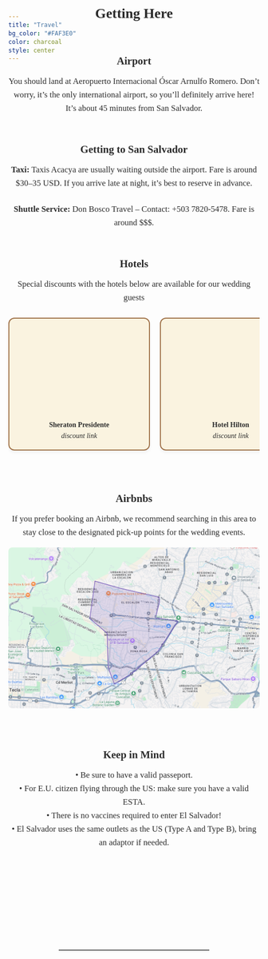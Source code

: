 ```yaml
---
title: "Travel"
bg_color: "#FAF3E0"
color: charcoal
style: center
---
```


<div id="Pre-Wedding" style="padding-top: 0px; margin-top: -200px;"> <!-- avoid empty space after auto-scrolling -->

<div style="margin-top: 80px;"></div>   <!-- add blank space above -->

<!-- Getting Here Section -->
<div style="
  color: #2C2C2C;
  font-family: 'Playfair Display', serif;
  line-height: 1.6;
  text-align: center;
  max-width: 800px;
  margin: 40px auto;
">

  <!-- Section Title -->
  <strong>
    <div style="font-size: 2em; margin-bottom: 2em;">
      Getting Here
    </div>
  </strong>

  <!-- Airport -->
  <strong>
    <div style="font-size: 1.5em; margin-bottom: 0.5em;">
      Airport
    </div>
  </strong>
  <div style="font-size: 1.2em; text-align: center; margin-bottom: 1.5em;">
    You should land at Aeropuerto Internacional Óscar Arnulfo Romero. Don’t worry, it’s the only international airport, so you’ll definitely arrive here! It’s about 45 minutes from San Salvador.<br><br>
  </div>

  <!-- Getting to San Salvador -->
  <strong>
    <div style="font-size: 1.5em; margin-bottom: 0.5em;">
      Getting to San Salvador
    </div>
  </strong>
  <div style="font-size: 1.2em; text-align: center; margin-bottom: 1.5em;">
    <strong>Taxi:</strong> Taxis Acacya are usually waiting outside the airport. Fare is around $30–35 USD. If you arrive late at night, it’s best to reserve in advance.
  </div>
  <div style="font-size: 1.2em; text-align: center; margin-bottom: 1.5em;">
    <strong>Shuttle Service:</strong> Don Bosco Travel – Contact: +503 7820-5478. Fare is around $$$.<br><br>
  </div>

  <!-- Hotels -->
  <strong>
    <div style="font-size: 1.5em; margin-bottom: 0.5em;">
      Hotels
    </div>
  </strong>
  <div style="font-size: 1.2em; text-align: center; margin-bottom: 1em;">
    Special discounts with the hotels below are available for our wedding guests
  </div>

<!-- Hotel Boxes -->
<div style="
  display: flex;
  overflow-x: auto;
  gap: 20px;
  padding: 10px 0;
  scroll-snap-type: x mandatory;
  -webkit-overflow-scrolling: touch;
  margin-bottom: 5em;
">
  <!-- Hotel 1 -->
  <div style="
    min-width: 280px;
    flex: 0 0 auto;
    border: 2px solid #9f7148ff;
    border-radius: 12px;
    background-color: #FAF3E0;
    box-shadow: 0 4px 6px rgba(0,0,0,0.05);
    text-align: center;
    scroll-snap-align: start;
  ">
    <a href="https://www.marriott.com/es/hotels/salsi-sheraton-presidente-san-salvador-hotel/overview/" target="_blank" style="text-decoration: none; color: inherit;">
      <div style="
        width: 100%;
        aspect-ratio: 1.5;
        background: url('/assets/img/hotel_Sheraton.png') no-repeat center center;
        background-size: cover;
        border-radius: 12px 12px 0 0;
      "></div>
    </a>
    <div style="padding: 15px; font-size: 1em; color: #2C2C2C;">
      <strong>Sheraton Presidente</strong><br>
      <em>discount link</em><br>
    </div>
  </div>

  <!-- Hotel 2 -->
  <div style="
    min-width: 280px;
    flex: 0 0 auto;
    border: 2px solid #9f7148ff;
    border-radius: 12px;
    background-color: #FAF3E0;
    box-shadow: 0 4px 6px rgba(0,0,0,0.05);
    text-align: center;
    scroll-snap-align: start;
  ">
    <a href="https://www.hilton.com/es/hotels/salsahh-hilton-san-salvador/" target="_blank" style="text-decoration: none; color: inherit;">
      <div style="
        width: 100%;
        aspect-ratio: 1.5;
        background: url('/assets/img/hotel_Hilton.png') no-repeat center center;
        background-size: cover;
        border-radius: 12px 12px 0 0;
      "></div>
    </a>
    <div style="padding: 15px; font-size: 1em; color: #2C2C2C;">
      <strong>Hotel Hilton</strong><br>
      <em>discount link</em><br>
    </div>
  </div>

  <!-- Hotel 3 -->
  <div style="
    min-width: 280px;
    flex: 0 0 auto;
    border: 2px solid #9f7148ff;
    border-radius: 12px;
    background-color: #FAF3E0;
    box-shadow: 0 4px 6px rgba(0,0,0,0.05);
    text-align: center;
    scroll-snap-align: start;
  ">
    <a href="https://www.hyatt.com/hyatt-centric/fr-FR/salct-hyatt-centric-san-salvador" target="_blank" style="text-decoration: none; color: inherit;">
      <div style="
        width: 100%;
        aspect-ratio: 1.5;
        background: url('/assets/img/hotel_Hyatt.png') no-repeat center center;
        background-size: cover;
        border-radius: 12px 12px 0 0;
      "></div>
    </a>
    <div style="padding: 15px; font-size: 1em; color: #2C2C2C;">
      <strong>Hotel Hyatt Centric</strong><br>
      <em>discount link</em><br>
    </div>
  </div>
</div>


<!-- Airbnbs -->
<strong>
  <div style="font-size: 1.5em; margin-bottom: 0.5em; text-align: center;">
    Airbnbs
  </div>
</strong>
<div style="font-size: 1.2em; text-align: center; margin-bottom: 1em;">
  If you prefer booking an Airbnb, we recommend searching in this area to stay close to the designated pick-up points for the wedding events.
</div>
<div style="text-align: center; margin-bottom: 5em;">
  <a href="https://www.google.com/maps/d/viewer?ll=13.693507291554107%2C-89.23335464155812&z=14&mid=1VJyy6wT90dj4-K77z-veWqQ4x-HwmPU" target="_blank" style="display: inline-block;">
    <img src="/assets/img/airbnb_map.png" alt="Recommended Airbnb area" style="max-width: 100%; height: auto; border-radius: 8px;">
  </a>
</div>




  <!-- Keep in Mind  -->
  <strong>
    <div style="font-size: 1.5em; margin-bottom: 0.5em;">
      Keep in Mind
    </div>
  </strong>
  <div style="font-size: 1.2em; text-align: center;">
    • Be sure to have a valid passeport.<br>
    • For E.U. citizen flying through the US: make sure you have a valid ESTA.<br>
    • There is no vaccines required to enter El Salvador!<br>
    • El Salvador uses the same outlets as the US (Type A and Type B), bring an adaptor if needed.
  </div>

</div>


<div style="margin-top: 200px;"></div>   <!-- add blank space above -->
<hr style="border: none; border-top: 1px solid #aaa; margin: 40px auto; width: 60%;">